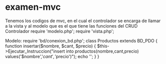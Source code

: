 # examen-mvc
Tenemos los codigos de mvc, en el cual el controlador se encarga de llamar a la vista y al modelo que es el que tiene las funciones del CRUD
Controlador
require 'modelo.php';
require 'vista.php';

Modelo:
require 'bd/conexion_bd.php';
	class Productos extends BD_PDO
	{
		function insertar($nombre, $cant, $precio)
		{
			$this->Ejecutar_Instruccion("insert into productos(nombre,cant,precio) values('$nombre','$cant','$precio')");
			echo '<script>alert("Ha Insertado Correctamente");</script>';
		}
     }
     
